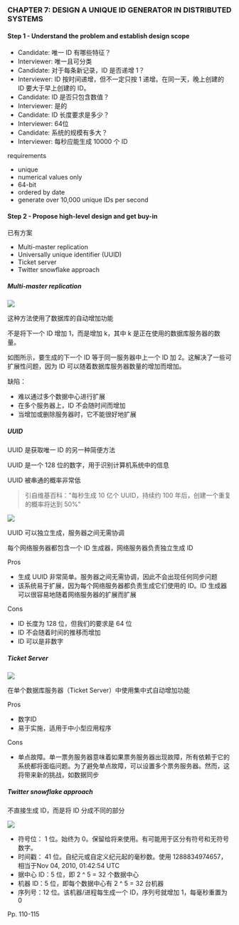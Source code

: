 ### CHAPTER 7: DESIGN A UNIQUE ID GENERATOR IN DISTRIBUTED SYSTEMS

#### Step 1 - Understand the problem and establish design scope

-   Candidate: 唯一 ID 有哪些特征？
-   Interviewer: 唯一且可分类
-   Candidate: 对于每条新记录，ID 是否递增 1？
-   Interviewer: ID 按时间递增，但不一定只按 1 递增。在同一天，晚上创建的 ID 要大于早上创建的 ID。
-   Candidate: ID 是否只包含数值？
-   Interviewer: 是的
-   Candidate: ID 长度要求是多少？
-   Interviewer: 64位
-   Candidate: 系统的规模有多大？
-   Interviewer: 每秒应能生成 10000 个 ID

requirements

-   unique
-   numerical values only
-   64-bit
-    ordered by date
-   generate over 10,000 unique IDs per second



#### Step 2 - Propose high-level design and get buy-in

已有方案

-   Multi-master replication
-   Universally unique identifier (UUID)
-   Ticket server
-   Twitter snowflake approach

##### Multi-master replication

![](https://inasa.dev/image/systemdesign/07/1.png)

这种方法使用了数据库的自动增加功能

不是将下一个 ID 增加 1，而是增加 k，其中 k 是正在使用的数据库服务器的数量。

如图所示，要生成的下一个 ID 等于同一服务器中上一个 ID 加 2。这解决了一些可扩展性问题，因为 ID 可以随着数据库服务器数量的增加而增加。

缺陷：

-   难以通过多个数据中心进行扩展
-   在多个服务器上，ID 不会随时间而增加
-   当增加或删除服务器时，它不能很好地扩展



##### UUID

UUID 是获取唯一 ID 的另一种简便方法

UUID 是一个 128 位的数字，用于识别计算机系统中的信息

UUID 被串通的概率非常低

>   引自维基百科："每秒生成 10 亿个 UUID，持续约 100 年后，创建一个重复的概率将达到 50%"

![](https://inasa.dev/image/systemdesign/07/2.png)

UUID 可以独立生成，服务器之间无需协调

每个网络服务器都包含一个 ID 生成器，网络服务器负责独立生成 ID

Pros

-   生成 UUID 非常简单。服务器之间无需协调，因此不会出现任何同步问题
-   该系统易于扩展，因为每个网络服务器都负责生成它们使用的 ID。ID 生成器可以很容易地随着网络服务器的扩展而扩展

Cons

-   ID 长度为 128 位，但我们的要求是 64 位
-   ID 不会随着时间的推移而增加
-   ID 可以是非数字



##### Ticket Server

![](https://inasa.dev/image/systemdesign/07/3.png)

在单个数据库服务器（Ticket Server）中使用集中式自动增加功能

Pros

-   数字ID
-   易于实施，适用于中小型应用程序

Cons

-   单点故障。单一票务服务器意味着如果票务服务器出现故障，所有依赖于它的系统都将面临问题。为了避免单点故障，可以设置多个票务服务器。然而，这将带来新的挑战，如数据同步



##### Twitter snowflake approach

不直接生成 ID，而是将 ID 分成不同的部分

![](https://inasa.dev/image/systemdesign/07/4.png)

-   符号位： 1 位。始终为 0。保留给将来使用。有可能用于区分有符号和无符号数字。
-   时间戳： 41 位。自纪元或自定义纪元起的毫秒数。使用 1288834974657，相当于Nov 04, 2010, 01:42:54 UTC
-   据中心 ID：5 位，即 2 ^ 5 = 32 个数据中心
-   机器 ID：5 位，即每个数据中心有 2 ^ 5 = 32 台机器
-   序列号：12 位。该机器/进程每生成一个 ID，序列号就增加 1，每毫秒重置为 0



Pp. 110-115